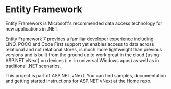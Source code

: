 Entity Framework
===
Entity Framework is Microsoft's recommended data access technology for new applications in .NET. 

Entity Framework 7 provides a familiar developer experience including LINQ, POCO and Code First support yet enables access to data across relational and not relational stores, is much more lightweight than previous versions and is built from the ground up to work great in the cloud (using ASP.NET vNext) on devices (i.e. in universal Windows apps) as well as in traditional .NET scenarios. 

This project is part of ASP.NET vNext. You can find samples, documentation and getting started instructions for ASP.NET vNext at the [Home](https://github.com/aspnet/home) repo.
